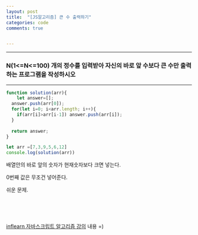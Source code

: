 ```yaml
---
layout: post
title:  "[JS알고리즘] 큰 수 출력하기"
categories: code 
comments: true


---
```






---

### N(1<=N<=100) 개의 정수를 입력받아 자신의 바로 앞 수보다 큰 수만 출력하는 프로그램을 작성하시오

---





~~~javascript
function solution(arr){
	let answer=[];
  answer.push(arr[0]);
  for(let i=0; i<arr.length; i++){
    if(arr[i]>arr[i-1]) answer.push(arr[i]);
  }
  
  return answer;
}

let arr =[7,3,9,5,6,12]
console.log(solution(arr))
~~~



배열안의 바로 앞의 숫자가 현재숫자보다 크면 넣는다.

0번째 값은 무조건 넣어준다.

쉬운 문제.



<br>

<br>

<br>

[inflearn 자바스크립트 알고리즘 강의](https://www.inflearn.com/course/%EC%9E%90%EB%B0%94%EC%8A%A4%ED%81%AC%EB%A6%BD%ED%8A%B8-%EC%95%8C%EA%B3%A0%EB%A6%AC%EC%A6%98-%EB%AC%B8%EC%A0%9C%ED%92%80%EC%9D%B4/dashboard) 내용 =)




